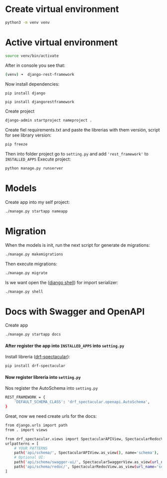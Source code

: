 # Create virtual environment
```bash
python3 -m venv venv
```
# Active virtual environment
```bash
source venv/bin/activate
```
After in console you see that:
```bash
(venv) ➜  django-rest-framework
```
Now install dependencies:
```bash
pip install django
```
```bas
pip install djangorestframework
```
Create project
```bash
django-admin startproject nameproject .
```
Create fiel requirements.txt and paste the librerias with them versión, script for see library version:
```bash
pip freeze
```
Then into folder project go to ```setting.py``` and add ```'rest_framework'``` to ```INSTALLED_APPS```
Execute project:
```bash
python manage.py runserver
```

# Models
Create app into my self project:
```bash
./manage.py startapp nameapp
```

# Migration
When the models is init, run the next script for generate de migrations:
```bash
./manage.py makemigrations
```
Then execute migrations:
```bash
./manage.py migrate
```
Is we want open the ([django shell](https://platzi.com/home/clases/10728-django-rest-framework/71313-modelos-y-serializadores-en-django-rest-framework/)) for import serializer:
```bash
./manage.py shell
```

# Docs with Swagger and OpenAPI
Create app
```bash
./manage.py startapp docs
```
#### After register the app into ```INSTALLED_APPS``` into ```setting.py```
Install libreria ([drf-spectacular](https://platzi.com/home/clases/10728-django-rest-framework/71313-modelos-y-serializadores-en-django-rest-framework/)):
```bash
pip install drf-spectacular
```
#### Now register libreria into ```setting.py```
Nos register the AutoSchema into ```setting.py```
```bash
REST_FRAMEWORK = {
    'DEFAULT_SCHEMA_CLASS': 'drf_spectacular.openapi.AutoSchema',
}
```
Great, now we need create urls for the docs:
```bash
from django.urls import path
from . import views

from drf_spectacular.views import SpectacularAPIView, SpectacularRedocView, SpectacularSwaggerView
urlpatterns = [
    # YOUR PATTERNS
    path('api/schema/', SpectacularAPIView.as_view(), name='schema'),
    # Optional UI:
    path('api/schema/swagger-ui/', SpectacularSwaggerView.as_view(url_name='schema'), name='swagger-ui'),
    path('api/schema/redoc/', SpectacularRedocView.as_view(url_name='schema'), name='redoc'),
]
```